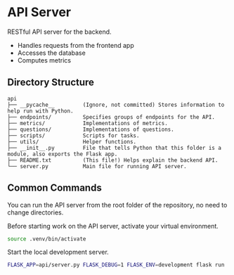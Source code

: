 # API Server

RESTful API server for the backend.

- Handles requests from the frontend app
- Accesses the database
- Computes metrics

## Directory Structure

```
api
├── __pycache__         (Ignore, not committed) Stores information to help run with Python.
├── endpoints/          Specifies groups of endpoints for the API.
├── metrics/            Implementations of metrics.
├── questions/          Implementations of questions.
├── scripts/            Scripts for tasks.
├── utils/              Helper functions.
├── __init__.py         File that tells Python that this folder is a module, also exports the Flask app.
├── README.txt          (This file!) Helps explain the backend API.
└── server.py           Main file for running API server.
```

## Common Commands

You can run the API server from the root folder of the repository, no need to change directories.

Before starting work on the API server, activate your virtual environment.

```bash
source .venv/bin/activate
```

Start the local development server.

```bash
FLASK_APP=api/server.py FLASK_DEBUG=1 FLASK_ENV=development flask run
```
